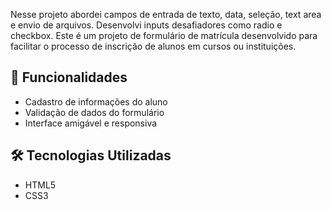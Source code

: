 Nesse  projeto  abordei campos de entrada de texto, data, seleção, text area e envio de arquivos. Desenvolvi inputs desafiadores como radio e checkbox. Este é um projeto de formulário de matrícula desenvolvido para facilitar o processo de inscrição de alunos em cursos ou instituições.

## 🚀 Funcionalidades

- Cadastro de informações do aluno
- Validação de dados do formulário
- Interface amigável e responsiva

## 🛠️ Tecnologias Utilizadas

- HTML5
- CSS3



